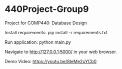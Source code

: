 # 440Project-Group9
Project for COMP440: Database Design

Install requirements:
pip install -r requirements.txt

Run application:
python main.py

Navigate to http://127.0.0.1:5000/ in your web browser.

Demo Video: https://youtu.be/8IeMe2uYCb0
